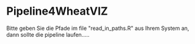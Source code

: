 # Pipeline4WheatVIZ

Bitte geben Sie die Pfade im file "read_in_paths.R" aus Ihrem System an,
dann sollte die pipeline laufen.....
